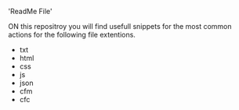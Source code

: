 'ReadMe File'

ON this repositroy you will find usefull snippets for the most common actions for the following file extentions.

- txt
- html
- css
- js
- json
- cfm
- cfc

